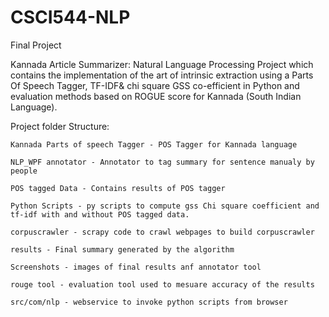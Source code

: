 # CSCI544-NLP
Final Project

Kannada Article Summarizer: Natural Language Processing Project which contains the implementation
of the art of intrinsic extraction using a Parts Of Speech Tagger, TF-IDF&  chi square GSS co-efficient in
Python and evaluation methods based on ROGUE score for Kannada (South Indian Language).

Project folder Structure:

	Kannada Parts of speech Tagger - POS Tagger for Kannada language
	
	NLP_WPF annotator - Annotator to tag summary for sentence manualy by people
	
	POS tagged Data - Contains results of POS tagger
	
	Python Scripts - py scripts to compute gss Chi square coefficient and tf-idf with and without POS tagged data.
	
	corpuscrawler - scrapy code to crawl webpages to build corpuscrawler
	
	results - Final summary generated by the algorithm
		
	Screenshots - images of final results anf annotator tool
	
	rouge tool - evaluation tool used to mesuare accuracy of the results
	
	src/com/nlp - webservice to invoke python scripts from browser
